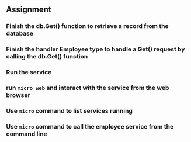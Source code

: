 ## Assignment

### Finish the db.Get() function to retrieve a record from the database

### Finish the handler Employee type to handle a Get() request by calling the db.Get() function

### Run the service

### run `micro web` and interact with the service from the web browser

### Use `micro` command to list services running

### Use `micro` command to call the employee service from the command line


